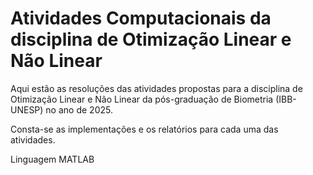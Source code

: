 # Atividades Computacionais da disciplina de Otimização Linear e Não Linear

Aqui estão as resoluções das atividades propostas para a disciplina de Otimização Linear e Não Linear da pós-graduação de Biometria (IBB-UNESP) no ano de 2025.

Consta-se as implementações e os relatórios para cada uma das atividades.

Linguagem MATLAB

